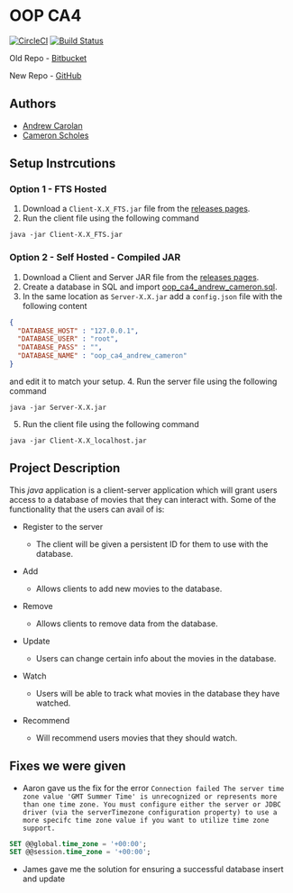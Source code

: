 # OOP CA4

[![CircleCI](https://circleci.com/gh/TheLazyHatGuy/OOP-CA4.svg?style=svg&circle-token=c0211011755c3a5cb073b8f5ad4f2bdffebcdc10)](https://circleci.com/gh/TheLazyHatGuy/OOP-CA4)
[![Build Status](https://travis-ci.com/TheLazyHatGuy/OOP-CA4.svg?token=BQERceMxGCg14WSa1ns6&branch=master)](https://travis-ci.com/TheLazyHatGuy/OOP-CA4)

Old Repo - [Bitbucket](https://bitbucket.org/TheLazyHatGuy/oop-ca4/src/master/)

New Repo - [GitHub](https://github.com/TheLazyHatGuy/OOP-CA4/)

## Authors 
* [Andrew Carolan](https://github.com/AndyCarolan9)
* [Cameron Scholes](https://github.com/TheLazyHatGuy)

## Setup Instrcutions

### Option 1 - FTS Hosted
1. Download a `Client-X.X_FTS.jar` file from the [releases pages](https://github.com/TheLazyHatGuy/OOP-CA4/releases).
2. Run the client file using the following command
```
java -jar Client-X.X_FTS.jar
```

### Option 2 - Self Hosted - Compiled JAR

1. Download a Client and Server JAR file from the [releases pages](https://github.com/TheLazyHatGuy/OOP-CA4/releases).
2. Create a database in SQL and import [oop_ca4_andrew_cameron.sql](https://github.com/TheLazyHatGuy/OOP-CA4/blob/master/oop_ca4_andrew_cameron.sql).
3. In the same location as `Server-X.X.jar` add a `config.json` file with the following content
```json
{
  "DATABASE_HOST" : "127.0.0.1",
  "DATABASE_USER" : "root",
  "DATABASE_PASS" : "",
  "DATABASE_NAME" : "oop_ca4_andrew_cameron"
}
```
and edit it to match your setup.
4. Run the server file using the following command
```
java -jar Server-X.X.jar
```
5. Run the client file using the following command
```
java -jar Client-X.X_localhost.jar
```

## Project Description
This *java* application is a client-server application which will grant users access to a database of movies that they can interact with.
Some of the functionality that the users can avail of is:
* Register to the server
    * The client will be given a persistent ID for them to use with the database.
    
* Add 
    * Allows clients to add new movies to the database.
    
* Remove
    * Allows clients to remove data from the database.
    
* Update 
    * Users can change certain info about the movies in the database.
    
* Watch
    * Users will be able to track what movies in the database they have watched.
    
* Recommend
    * Will recommend users movies that they should watch.
    
## Fixes we were given
* Aaron gave us the fix for the error `Connection failed The server time zone value 'GMT Summer Time' is unrecognized or represents more than one time zone. You must configure either the server or JDBC driver (via the serverTimezone configuration property) to use a more specifc time zone value if you want to utilize time zone support.`

```sql
SET @@global.time_zone = '+00:00';
SET @@session.time_zone = '+00:00';
```

* James gave me the solution for ensuring a successful database insert and update
